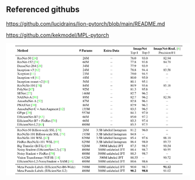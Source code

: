 ##  Referenced githubs
https://github.com/lucidrains/lion-pytorch/blob/main/README.md

https://github.com/kekmodel/MPL-pytorch

![Image text](https://github.com/lzp990616/classfication_dnm/blob/main/method_imagenet.png)
